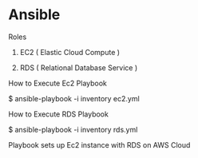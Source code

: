 # Ansible

Roles

1. EC2 ( Elastic Cloud Compute )


2. RDS ( Relational Database Service )

How to Execute Ec2 Playbook

$ ansible-playbook -i inventory ec2.yml

How to Execute RDS Playbook

$ ansible-playbook -i inventory rds.yml

Playbook sets up Ec2 instance with RDS on AWS Cloud
